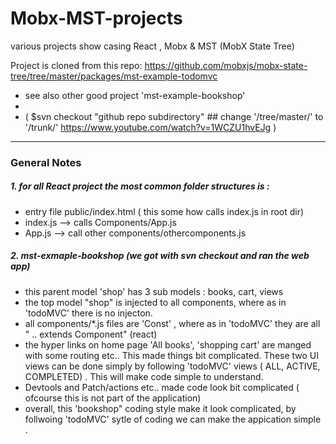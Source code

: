 # Mobx-MST-projects
various projects show casing React , Mobx &amp; MST (MobX State Tree)


Project is cloned from this repo: https://github.com/mobxjs/mobx-state-tree/tree/master/packages/mst-example-todomvc
- see also other good project 'mst-example-bookshop' 
- 
- ( $svn checkout  "github repo subdirectory"  ## change  '/tree/master/' to '/trunk/'  https://www.youtube.com/watch?v=1WCZU1hvEJg )

--------------
### General Notes
##### 1. for all React project the most common folder structures is :  
  - entry file public/index.html ( this some how calls index.js in root dir)
  - index.js  --> calls  Components/App.js
  - App.js  -->  call other  components/othercomponents.js 
  
##### 2. mst-exmaple-bookshop  (we got with svn checkout and ran the web app) 
 - this parent model 'shop' has 3 sub models : books, cart, views
 - the top model "shop" is injected to all components, where as in 'todoMVC' there is no injecton.
 - all components/*.js files are  'Const' , where as  in 'todoMVC' they are all " .. extends Component" (react)
 - the hyper links on home page 'All books',  'shopping cart' are manged with some routing etc.. This made things bit complicated. These two UI views can be done simply by following  'todoMVC' views ( ALL, ACTIVE, COMPLETED) . This will make code simple to understand.
 - Devtools and Patch/actions etc.. made code look bit complicated ( ofcourse this is not part of the application)
 - overall, this 'bookshop" coding style make it look complicated, by follwoing 'todoMVC' sytle of coding we can make the appication simple .
